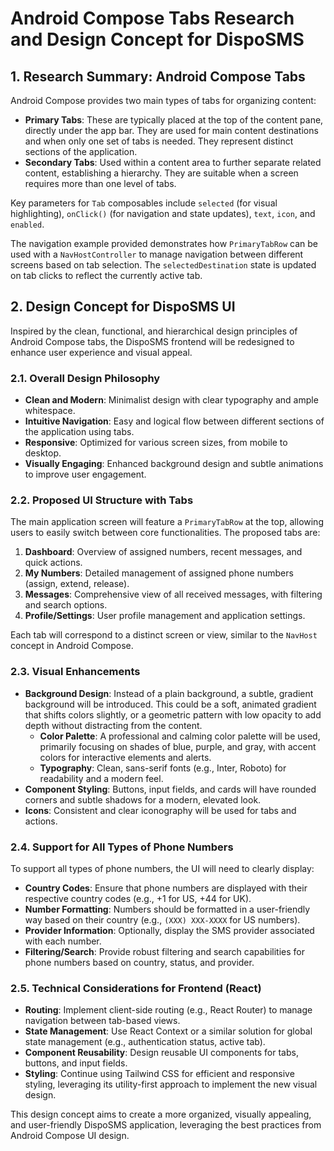 # Android Compose Tabs Research and Design Concept for DispoSMS

## 1. Research Summary: Android Compose Tabs

Android Compose provides two main types of tabs for organizing content:

*   **Primary Tabs**: These are typically placed at the top of the content pane, directly under the app bar. They are used for main content destinations and when only one set of tabs is needed. They represent distinct sections of the application.
*   **Secondary Tabs**: Used within a content area to further separate related content, establishing a hierarchy. They are suitable when a screen requires more than one level of tabs.

Key parameters for `Tab` composables include `selected` (for visual highlighting), `onClick()` (for navigation and state updates), `text`, `icon`, and `enabled`.

The navigation example provided demonstrates how `PrimaryTabRow` can be used with a `NavHostController` to manage navigation between different screens based on tab selection. The `selectedDestination` state is updated on tab clicks to reflect the currently active tab.

## 2. Design Concept for DispoSMS UI

Inspired by the clean, functional, and hierarchical design principles of Android Compose tabs, the DispoSMS frontend will be redesigned to enhance user experience and visual appeal.

### 2.1. Overall Design Philosophy

*   **Clean and Modern**: Minimalist design with clear typography and ample whitespace.
*   **Intuitive Navigation**: Easy and logical flow between different sections of the application using tabs.
*   **Responsive**: Optimized for various screen sizes, from mobile to desktop.
*   **Visually Engaging**: Enhanced background design and subtle animations to improve user engagement.

### 2.2. Proposed UI Structure with Tabs

The main application screen will feature a `PrimaryTabRow` at the top, allowing users to easily switch between core functionalities. The proposed tabs are:

1.  **Dashboard**: Overview of assigned numbers, recent messages, and quick actions.
2.  **My Numbers**: Detailed management of assigned phone numbers (assign, extend, release).
3.  **Messages**: Comprehensive view of all received messages, with filtering and search options.
4.  **Profile/Settings**: User profile management and application settings.

Each tab will correspond to a distinct screen or view, similar to the `NavHost` concept in Android Compose.

### 2.3. Visual Enhancements

*   **Background Design**: Instead of a plain background, a subtle, gradient background will be introduced. This could be a soft, animated gradient that shifts colors slightly, or a geometric pattern with low opacity to add depth without distracting from the content.
    *   **Color Palette**: A professional and calming color palette will be used, primarily focusing on shades of blue, purple, and gray, with accent colors for interactive elements and alerts.
    *   **Typography**: Clean, sans-serif fonts (e.g., Inter, Roboto) for readability and a modern feel.
*   **Component Styling**: Buttons, input fields, and cards will have rounded corners and subtle shadows for a modern, elevated look.
*   **Icons**: Consistent and clear iconography will be used for tabs and actions.

### 2.4. Support for All Types of Phone Numbers

To support all types of phone numbers, the UI will need to clearly display:

*   **Country Codes**: Ensure that phone numbers are displayed with their respective country codes (e.g., +1 for US, +44 for UK).
*   **Number Formatting**: Numbers should be formatted in a user-friendly way based on their country (e.g., `(XXX) XXX-XXXX` for US numbers).
*   **Provider Information**: Optionally, display the SMS provider associated with each number.
*   **Filtering/Search**: Provide robust filtering and search capabilities for phone numbers based on country, status, and provider.

### 2.5. Technical Considerations for Frontend (React)

*   **Routing**: Implement client-side routing (e.g., React Router) to manage navigation between tab-based views.
*   **State Management**: Use React Context or a similar solution for global state management (e.g., authentication status, active tab).
*   **Component Reusability**: Design reusable UI components for tabs, buttons, and input fields.
*   **Styling**: Continue using Tailwind CSS for efficient and responsive styling, leveraging its utility-first approach to implement the new visual design.

This design concept aims to create a more organized, visually appealing, and user-friendly DispoSMS application, leveraging the best practices from Android Compose UI design.

